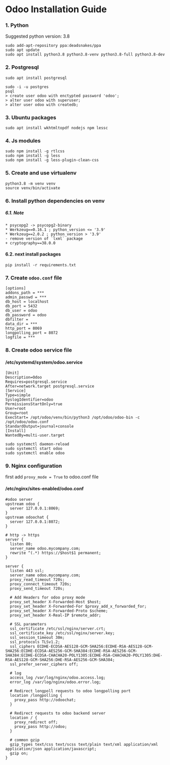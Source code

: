 # Odoo Installation Guide

### 1. Python
Suggested python version: 3.8
``````
sudo add-apt-repository ppa:deadsnakes/ppa
sudo apt update
sudo apt install python3.8 python3.8-venv python3.8-full python3.8-dev
``````


### 2. Postgresql
``````
sudo apt install postgresql
``````
```
sudo -i -u postgres
psql
> create user odoo with enctypted password 'odoo';
> alter user odoo with superuser;
> alter user odoo with createdb;
```

### 3. Ubuntu packages
```
sudo apt install wkhtmltopdf nodejs npm lessc
```

### 4. Js modules
```
sudo npm install -g rtlcss
sudo npm install -g less
sudo npm install -g less-plugin-clean-css
```

### 5. Create and use virtualenv
```
python3.8 -m venv venv
source venv/bin/activate
```

### 6. Install python dependencies on venv
##### 6.1. Note
```
* psycopg2 -> psycopg2-binary
* Werkzeug==0.16.1 ; python_version <= '3.9'
* Werkzeug==2.0.2 ; python_version > '3.9'
- remove version of `lxml` package
+ cryptography==38.0.0
```
#### 6.2. next install packages
```
pip install -r requirements.txt
```

### 7. Create ```odoo.conf``` file
```
[options]
addons_path = ***
admin_passwd = ***
db_host = localhost
db_port = 5432
db_user = odoo
db_password = odoo
dbfilter = 
data_dir = ***
http_port = 8069
longpolling_port = 8072
logfile = ***

```

### 8. Create odoo service file
#### /etc/systemd/system/odoo.service
```
[Unit]
Description=Odoo
Requires=postgresql.service
After=network.target postgresql.service
[Service]
Type=simple
SyslogIdentifier=odoo
PermissionsStartOnly=true
User=root
Group=root
ExecStart= /opt/odoo/venv/bin/python3 /opt/odoo/odoo-bin -c /opt/odoo/odoo.conf
StandardOutput=journal+console
[Install]
WantedBy=multi-user.target
```

```
sudo systemctl daemon-reload
sudo systemctl start odoo
sudo systemctl enable odoo
```

### 9. Nginx configuration
first add ```proxy_mode = True``` to odoo.conf file

#### /etc/nginx/sites-enabled/odoo.conf
```
#odoo server
upstream odoo {
  server 127.0.0.1:8069;
}
upstream odoochat {
  server 127.0.0.1:8072;
}

# http -> https
server {
  listen 80;
  server_name odoo.mycompany.com;
  rewrite ^(.*) https://$host$1 permanent;
}

server {
  listen 443 ssl;
  server_name odoo.mycompany.com;
  proxy_read_timeout 720s;
  proxy_connect_timeout 720s;
  proxy_send_timeout 720s;

  # Add Headers for odoo proxy mode
  proxy_set_header X-Forwarded-Host $host;
  proxy_set_header X-Forwarded-For $proxy_add_x_forwarded_for;
  proxy_set_header X-Forwarded-Proto $scheme;
  proxy_set_header X-Real-IP $remote_addr;

  # SSL parameters
  ssl_certificate /etc/ssl/nginx/server.crt;
  ssl_certificate_key /etc/ssl/nginx/server.key;
  ssl_session_timeout 30m;
  ssl_protocols TLSv1.2;
  ssl_ciphers ECDHE-ECDSA-AES128-GCM-SHA256:ECDHE-RSA-AES128-GCM-SHA256:ECDHE-ECDSA-AES256-GCM-SHA384:ECDHE-RSA-AES256-GCM-SHA384:ECDHE-ECDSA-CHACHA20-POLY1305:ECDHE-RSA-CHACHA20-POLY1305:DHE-RSA-AES128-GCM-SHA256:DHE-RSA-AES256-GCM-SHA384;
  ssl_prefer_server_ciphers off;

  # log
  access_log /var/log/nginx/odoo.access.log;
  error_log /var/log/nginx/odoo.error.log;

  # Redirect longpoll requests to odoo longpolling port
  location /longpolling {
    proxy_pass http://odoochat;
  }

  # Redirect requests to odoo backend server
  location / {
    proxy_redirect off;
    proxy_pass http://odoo;
  }

  # common gzip
  gzip_types text/css text/scss text/plain text/xml application/xml application/json application/javascript;
  gzip on;
}
```